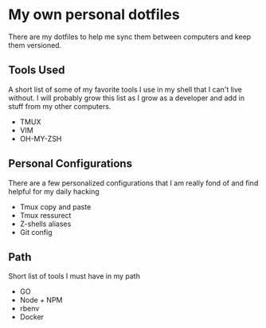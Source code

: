 # My own personal dotfiles

There are my dotfiles to help me sync them between computers and keep them versioned. 

## Tools Used

A short list of some of my favorite tools I use in my shell that I can't live without. I will probably grow this list as I grow as a developer and add in stuff from my other computers.

* TMUX
* VIM
* OH-MY-ZSH

## Personal Configurations

There are a few personalized configurations that I am really fond of and find helpful for my daily hacking

* Tmux copy and paste
* Tmux ressurect
* Z-shells aliases
* Git config

## Path

Short list of tools I must have in my path

* GO
* Node + NPM
* rbenv
* Docker
